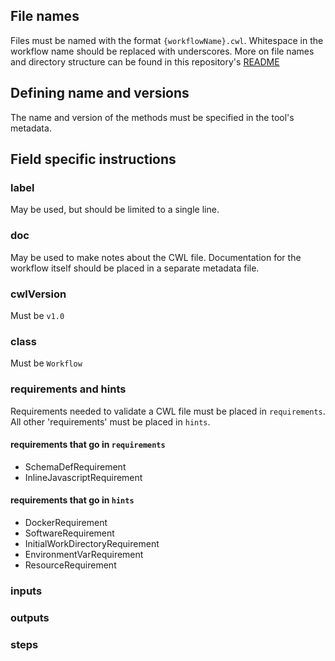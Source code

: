 ## File names

Files must be named with the format `{workflowName}.cwl`. Whitespace in the workflow name should be replaced with underscores.
More on file names and directory structure can be found in this repository's [README](../../README.md)

## Defining name and versions

The name and version of the methods must be specified in the tool's metadata.

## Field specific instructions

### label

May be used, but should be limited to a single line.

### doc

May be used to make notes about the CWL file.  Documentation for the workflow itself should be placed in 
a separate metadata file.

### cwlVersion

Must be `v1.0`

### class

Must be `Workflow`

### requirements and hints

Requirements needed to validate a CWL file must be placed in `requirements`. All other 'requirements'
must be placed in `hints`.

#### requirements that go in `requirements`

- SchemaDefRequirement
- InlineJavascriptRequirement

#### requirements that go in `hints`

- DockerRequirement
- SoftwareRequirement
- InitialWorkDirectoryRequirement
- EnvironmentVarRequirement
- ResourceRequirement

### inputs

### outputs

### steps